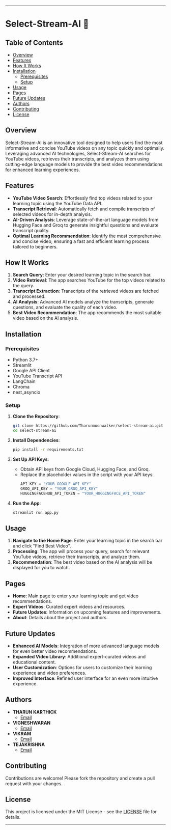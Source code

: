  ---

# Select-Stream-AI 🎥

## Table of Contents
- [Overview](#overview)
- [Features](#features)
- [How It Works](#how-it-works)
- [Installation](#installation)
  - [Prerequisites](#prerequisites)
  - [Setup](#setup)
- [Usage](#usage)
- [Pages](#pages)
- [Future Updates](#future-updates)
- [Authors](#authors)
- [Contributing](#contributing)
- [License](#license)

## Overview

Select-Stream-AI is an innovative tool designed to help users find the most informative and concise YouTube videos on any topic quickly and optimally. Leveraging advanced AI technologies, Select-Stream-AI searches for YouTube videos, retrieves their transcripts, and analyzes them using cutting-edge language models to provide the best video recommendations for enhanced learning experiences.

## Features

- **YouTube Video Search**: Effortlessly find top videos related to your learning topic using the YouTube Data API.
- **Transcript Retrieval**: Automatically fetch and compile transcripts of selected videos for in-depth analysis.
- **AI-Driven Analysis**: Leverage state-of-the-art language models from Hugging Face and Groq to generate insightful questions and evaluate transcript quality.
- **Optimal Learning Recommendation**: Identify the most comprehensive and concise video, ensuring a fast and efficient learning process tailored to beginners.

## How It Works

1. **Search Query**: Enter your desired learning topic in the search bar.
2. **Video Retrieval**: The app searches YouTube for the top videos related to the query.
3. **Transcript Extraction**: Transcripts of the retrieved videos are fetched and processed.
4. **AI Analysis**: Advanced AI models analyze the transcripts, generate questions, and evaluate the quality of each video.
5. **Best Video Recommendation**: The app recommends the most suitable video based on the AI analysis.

## Installation

### Prerequisites

- Python 3.7+
- Streamlit
- Google API Client
- YouTube Transcript API
- LangChain
- Chroma
- nest_asyncio

### Setup

1. **Clone the Repository**:
    ```bash
    git clone https://github.com/Tharunmoonwalker/select-stream-ai.git
    cd select-stream-ai
    ```

2. **Install Dependencies**:
    ```bash
    pip install -r requirements.txt
    ```

3. **Set Up API Keys**:
    - Obtain API keys from Google Cloud, Hugging Face, and Groq.
    - Replace the placeholder values in the script with your API keys:
      ```python
      API_KEY = "YOUR_GOOGLE_API_KEY"
      GROQ_API_KEY = "YOUR_GROQ_API_KEY"
      HUGGINGFACEHUB_API_TOKEN = "YOUR_HUGGINGFACE_API_TOKEN"
      ```

4. **Run the App**:
    ```bash
    streamlit run app.py
    ```

## Usage

1. **Navigate to the Home Page**: Enter your learning topic in the search bar and click "Find Best Video".
2. **Processing**: The app will process your query, search for relevant YouTube videos, retrieve their transcripts, and analyze them.
3. **Recommendation**: The best video based on the AI analysis will be displayed for you to watch.

## Pages

- **Home**: Main page to enter your learning topic and get video recommendations.
- **Expert Videos**: Curated expert videos and resources.
- **Future Updates**: Information on upcoming features and improvements.
- **About**: Details about the project and authors.

## Future Updates

- **Enhanced AI Models**: Integration of more advanced language models for even better video recommendations.
- **Expanded Video Library**: Additional expert-curated videos and educational content.
- **User Customization**: Options for users to customize their learning experience and video preferences.
- **Improved Interface**: Refined user interface for an even more intuitive experience.

## Authors

- **THARUN KARTHICK**
  - [Email](mailto:karthicktharun11@gmail.com)
- **VIGNESHWARAN**
  - [Email](mailto:vign22112.it@rmkec.ac.in)
- **VIKRAM**
  - [Email](mailto:vikrxmofficial@gmail.com)
- **TEJAKRISHNA**
  - [Email](mailto:teja22105.it@rmkec.ac.in)

## Contributing

Contributions are welcome! Please fork the repository and create a pull request with your changes.

## License

This project is licensed under the MIT License - see the [LICENSE](LICENSE) file for details.

---
